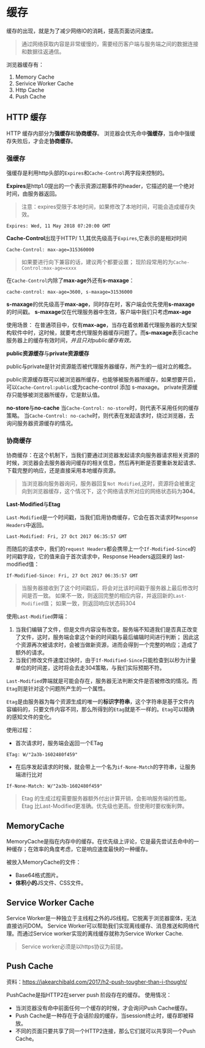  # 缓存

 缓存的出现，就是为了减少网络IO的消耗，提高页面访问速度。
> 通过网络获取内容是非常缓慢的，需要经历客户端与服务端之间的数据连接和数据往返通信。
 
 浏览器缓存有：
 1. Memory Cache
 2. Serivice Worker Cache
 3. Http Cache
 4. Push Cache

 ## HTTP 缓存
 HTTP 缓存内部分为**强缓存**和**协商缓存**。
 浏览器会优先命中**强缓存**，当命中强缓存失败后，才会走**协商缓存**。

 ### 强缓存
 强缓存是利用http头部的`Expires`和`Cache-Control`两字段来控制的。
 
 **Expires**是http1.0提出的一个表示资源过期事件的header，它描述的是一个绝对时间，由服务器返回。
> 注意：expires受限于本地时间，如果修改了本地时间，可能会造成缓存失效。
```
Expires: Wed, 11 May 2018 07:20:00 GMT
```

**Cache-Control**出现于HTTP/ 1.1,其优先级高于`Expires`,它表示的是相对时间
```
Cache-Control: max-age=315360000
```

> 如果要进行向下兼容的话，建议两个都要设置；
> 现阶段常用的为`Cache-Control:max-age=xxxx`

在`Cache-Control`内除了**max-age**外还有**s-maxage**：

```
cache-control: max-age=3600, s-maxage=31536000
```
**s-maxage**的优先级高于**max-age**，同时存在时，客户端会优先使用**s-maxage**的时间戳。
**s-maxage**仅在代理服务器中生效，客户端中我们只考虑**max-age**

使用场景：
在普通项目中，仅有**max-age**，当存在着依赖着代理服务器的大型架构软件中时，这时候，就要考虑代理服务器缓存问题了。而**s-maxage**表示cache服务器上的缓存有效时间，*并且只对public缓存有效。*

**public资源缓存**与**private资源缓存**

public与private是针对资源能否被代理服务器缓存，所产生的一组对立的概念。

public资源缓存既可以被浏览器所缓存，也能够被服务器所缓存，如果想要开启，可以`Cache-Control:public`或为cache-control 添加 s-maxage。
private资源缓存只能够被浏览器所缓存，它是默认值。

**no-store**与**no-cache**
当`Cache-Control: no-store`时，则代表不采用任何的缓存策略。
当`Cache-Control: no-cache`时，则代表在发起请求时，绕过浏览器，去询问服务器资源缓存的情况。

 ### 协商缓存
 协商缓存：在这个机制下，当我们要通过浏览器发起请求向服务器请求相关资源的时候，浏览器会去服务器询问缓存的相关信息，然后再判断是否要重新发起请求、下载完整的响应，还是直接采用本地缓存资源。

 > 当浏览器向服务器询问，服务器回复`Not Modified`,这时，资源将会被重定向到浏览器缓存，这个情况下，这个网络请求所对应的网络状态码为**304**。

 **Last-Modified**与**Etag**
 
 `Last-Modified`是一个时间戳，当我们启用协商缓存，它会在首次请求时`Response Headers`中返回。
 
 ```
 Last-Modified: Fri, 27 Oct 2017 06:35:57 GMT
 ```

而随后的请求中，我们的`request Headers`都会携带上一个`If-Modified-Since`的时间戳字段，它的值来自于首次请求中，Response Headers返回来的 last-modified值： 

```
If-Modified-Since: Fri, 27 Oct 2017 06:35:57 GMT
```

> 当服务器接收到了这个时间戳后，将会对比该时间戳于服务器上最后修改时间是否一致。
> 如果不一致，则返回完整的相应内容，并返回新的`Last-Modified`值；
> 如果一致，则返回响应状态码304

使用`Last-Modified`弊端：
1. 当我们编辑了文件，但是文件内容没有改变。服务端不知道我们是否真正改变了文件，这时，服务端会拿这个新的时间戳与最后编辑时间进行判断；
    因此这个资源再次被请求时，会被当做新资源，进而会得到一个完整的响应；造成了额外的请求。
2. 当我们修改文件速度过快时，由于`If-Modified-Since`只能检查到以秒为计量单位的时间差，这时将会去走304策略，与我们实际预期不符。

`Last-Modified`弊端就是可能会存在，服务器无法判断文件是否被修改的情况。而`Etag`则是针对这个问题所产生的一个属性。

`Etag`是由服务器为每个资源生成的唯一的**标识字符串**，这个字符串是基于文件内容编码的，只要文件内容不同，那么所得到的`Etag`就是不一样的。`Etag`可以精确的感知文件的变化。

使用过程：
 - 首次请求时，服务端会返回一个ETag
```
ETag: W/"2a3b-1602480f459"
```
 - 在后序发起请求的时候，就会带上一个名为`if-None-Match`的字符串，让服务端进行比对
```
If-None-Match: W/"2a3b-1602480f459"
```

> Etag 的生成过程需要服务器额外付出计算开销，会影响服务端的性能。
> Etag 比Last-Modified更准确。优先级也更高。但使用时要权衡利弊。

 ## MemoryCache
MemoryCache是指在内存中的缓存。在优先级上评论，它是最先尝试去命中的一种缓存；在效率的角度考虑，它是响应速度最快的一种缓存。

被放入MemoryCache的文件：
 - Base64格式图片。
 - **体积小的**JS文件、CSS文件。

## Service Worker Cache
Service Worker是一种独立于主线程之外的JS线程。它脱离于浏览器窗体，无法直接访问DOM。
Service Worker可以帮助我们实现离线缓存、消息推送和网络代理。而通过Service worker实现的离线缓存就称为Service Worker Cache.

> Service worker必须是以https协议为前提。

## Push Cache

资料：https://jakearchibald.com/2017/h2-push-tougher-than-i-thought/

PushCache是指HTTP2在server push 阶段存在的缓存。
使用情况：
- 当浏览器没有命中前面任何一个缓存的时候，才会询问Push Cache缓存。
- Push Cache是一种存在于会话阶段的缓存，当session终止时，缓存即被释放。
- 不同的页面只要共享了同一个HTTP2连接，那么它们就可以共享同一个Push Cache。




















